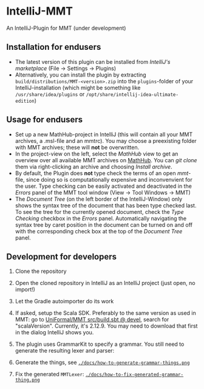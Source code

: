 # IntelliJ-MMT
An IntelliJ-Plugin for MMT (under development)

## Installation for endusers
- The latest version of this plugin can be installed from *IntelliJ's marketplace* (File -> Settings -> Plugins)
- Alternatively, you can install the plugin by extracting `build/distributions/MMT-<version>.zip` into the `plugins`-folder of your IntelliJ-installation (which might be something like `/usr/share/idea/plugins` or `/opt/share/intellij-idea-ultimate-edition`)

## Usage for endusers
- Set up a new MathHub-project in IntelliJ (this will contain all your MMT archives, a .msl-file and an mmtrc). You may choose a preexisting folder with MMT archives; these will **not** be overwritten.
- In the project-view on the left, select the *MathHub* view to get an overview over all available MMT archives on 
[MathHub](http://gl.mathhub.info). You can *git clone* them via right-clicking an archive and choosing *Install archive*.
- By default, the Plugin does **not** type check the terms of an open *mmt*-file, since doing so is computationally expensive and inconvenvient for the user. Type checking can be easily activated and deactivated in the *Errors* panel of the MMT tool window (View -> Tool Windows -> MMT)
- The *Document Tree* (on the left border of the IntelliJ-Window) only shows the syntax tree of the document that has been type checked last. To see the tree for the currently opened document, check the *Type Checking* checkbox in the *Errors* panel. Automatically navigating the syntax tree by caret position in the document can be turned on and off with the corresponding check box at the top of the *Document Tree* panel.

## Development for developers

1. Clone the repository
2. Open the cloned repository in IntelliJ as an IntelliJ project (just open, no import!)
3. Let the Gradle autoimporter do its work
4. If asked, setup the Scala SDK. Preferably to the same version as used in MMT: go to [UniFormal/MMT src/build.sbt @ devel](https://github.com/UniFormal/MMT/blob/devel/src/build.sbt#L44), search for "scalaVersion". Currently, it's 2.12.9. You may need to download that first in the dialog IntelliJ shows you.
5. The plugin uses GrammarKit to specify a grammar. You still need to generate the resulting lexer and parser:

  1. Generate the things, see [`./docs/how-to-generate-grammar-things.png`](./docs/how-to-generate-grammar-things.png)
  2. Fix the generated `MMTLexer`: [`./docs/how-to-fix-generated-grammar-thing.png`](./docs/how-to-fix-generated-grammar-thing.png)